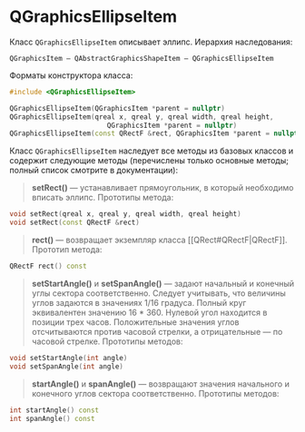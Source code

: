 
# QGraphicsEllipseItem

Класс `QGraphicsEllipseItem` описывает эллипс. Иерархия наследования:
```
QGraphicsItem — QAbstractGraphicsShapeItem — QGraphicsEllipseItem
```

Форматы конструктора класса:
```c++
#include <QGraphicsEllipseItem>

QGraphicsEllipseItem(QGraphicsItem *parent = nullptr)
QGraphicsEllipseItem(qreal x, qreal y, qreal width, qreal height,
						QGraphicsItem *parent = nullptr)
QGraphicsEllipseItem(const QRectF &rect, QGraphicsItem *parent = nullptr)
```

Класс `QGraphicsEllipseItem` наследует все методы из базовых классов и содержит следующие методы (перечислены только основные методы; полный список смотрите в документации):
> **setRect()** — устанавливает прямоугольник, в который необходимо вписать эллипс. Прототипы метода:
```c++
void setRect(qreal x, qreal y, qreal width, qreal height)
void setRect(const QRectF &rect)
```

> **rect()** — возвращает экземпляр класса [[QRect#QRectF|QRectF]]. Прототип метода:
```c++
QRectF rect() const
```

> **setStartAngle()** и **setSpanAngle()** — задают начальный и конечный углы сектора соответственно. Следует учитывать, что величины углов задаются в значениях 1/16 градуса. Полный круг эквивалентен значению 16 * 360. Нулевой угол находится в позиции трех часов. Положительные значения углов отсчитываются против часовой стрелки, а отрицательные — по часовой стрелке. Прототипы методов:
```c++
void setStartAngle(int angle)
void setSpanAngle(int angle)
```

> **startAngle()** и **spanAngle()** — возвращают значения начального и конечного углов сектора соответственно. Прототипы методов:
```c++
int startAngle() const
int spanAngle() const
```

